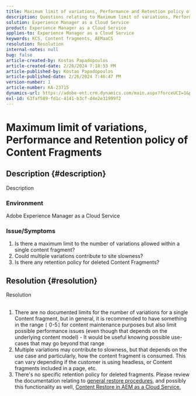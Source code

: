```yaml
---
title: Maximum limit of variations, Performance and Retention policy of Content Fragments
description: Questions relating to Maximum limit of variations, Performance and Retention policy of Content Fragments
solution: Experience Manager as a Cloud Service
product: Experience Manager as a Cloud Service
applies-to: Experience Manager as a Cloud Service
keywords: KCS, Content fragments, AEMaaCS
resolution: Resolution
internal-notes: null
bug: false
article-created-by: Kostas Papadopoulos
article-created-date: 2/26/2024 7:18:53 PM
article-published-by: Kostas Papadopoulos
article-published-date: 2/26/2024 7:46:47 PM
version-number: 1
article-number: KA-23715
dynamics-url: https://adobe-ent.crm.dynamics.com/main.aspx?forceUCI=1&pagetype=entityrecord&etn=knowledgearticle&id=04bd3cdf-dbd4-ee11-9079-6045bd006c82
exl-id: 63faf589-fd1c-4141-b3cf-d4e2e31999f2
---
```

# Maximum limit of variations, Performance and Retention policy of Content Fragments

## Description {#description}

Description<br>


### <b>Environment</b>

Adobe Experience Manager as a Cloud Service



### <b>Issue/Symptoms</b>

1. Is there a maximum limit to the number of variations allowed within a single content fragment?
2. Could multiple variations contribute to site slowness?
3. Is there any retention policy for deleted Content Fragments?



## Resolution {#resolution}

Resolution<br><br>


1. There are no documented limits for the number of variations for a single Content fragment, but in general, it is recommended to have something in the range `[` 0-5`]`  for content maintenance purposes but also limit possible performance issues (even though that depends on the underlying content model) - It would be useful knowing possible use-cases that may go beyond that range
2. Multiple variations may contribute to slowness, but that depends on the use case and particularly, how the content fragment is consumed. This can vary depending if the customer is using headless, or Content fragments included in a page, etc.
3. There's no specific retention policy for deleted fragments. Please review the documentation relating to [general restore procedures](https://experienceleague.adobe.com/docs/experience-cloud-kcs/kbarticles/KA-23505.html?lang=en), and possibly this functionality as well, [Content Restore in AEM as a Cloud Service.](https://experienceleague.adobe.com/docs/experience-manager-cloud-service/content/operations/restore.html?lang=en)
